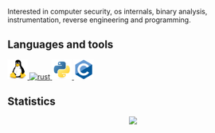 Interested in computer security, os internals, binary analysis, instrumentation, reverse engineering and programming.

## Languages and tools

<a href="https://www.linux.org/" target="_blank" rel="noreferrer">
    <img src="https://raw.githubusercontent.com/devicons/devicon/master/icons/linux/linux-original.svg" alt="linux" width="40" height="40"/>
</a>
<a href="https://www.rust-lang.org" target="_blank" rel="noreferrer">
    <img src="https://www.vectorlogo.zone/logos/rust-lang/rust-lang-icon.svg" alt="rust" width="40" height="40"/>
</a>
<a href="https://www.python.org" target="_blank" rel="noreferrer">
    <img src="https://raw.githubusercontent.com/devicons/devicon/master/icons/python/python-original.svg" alt="python" width="40" height="40"/>
</a>
<a href="https://www.cprogramming.com/" target="_blank" rel="noreferrer">
    <img src="https://raw.githubusercontent.com/devicons/devicon/master/icons/c/c-original.svg" alt="c" width="40" height="40"/>
</a>

## Statistics

<div align="center">
    <picture>
      <source
        srcset="https://github-readme-stats-sigma-five.vercel.app/api?username=standard3&show_icons=true&line_height=33&hide_title=true&hide_border=true&count_private=true&include_all_commits=true&enable_animations=true&theme=dark"
        media="(prefers-color-scheme: dark)"
      />
      <source
        srcset="https://github-readme-stats-sigma-five.vercel.app/api?username=standard3&show_icons=true&line_height=33&hide_title=true&hide_border=true&count_private=true&include_all_commits=true&enable_animations=true"
        media="(prefers-color-scheme: light), (prefers-color-scheme: no-preference)"
      />
      <img src="https://github-readme-stats-sigma-five.vercel.app/api?username=standard3&show_icons=true&line_height=33&hide_title=true&hide_border=true&count_private=true&include_all_commits=true&enable_animations=true" />
    </picture>
</div>

